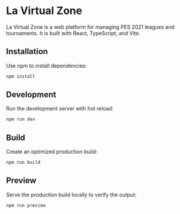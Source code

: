# La Virtual Zone

La Virtual Zone is a web platform for managing PES 2021 leagues and tournaments. It is built with React, TypeScript, and Vite.

## Installation

Use npm to install dependencies:

```bash
npm install
```

## Development

Run the development server with hot reload:

```bash
npm run dev
```

## Build

Create an optimized production build:

```bash
npm run build
```

## Preview

Serve the production build locally to verify the output:

```bash
npm run preview
```

